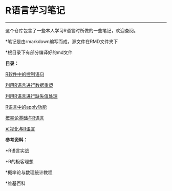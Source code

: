 # R语言学习笔记
-----------------

这个仓库包含了一些本人学习R语言时所做的一些笔记，欢迎查阅。

*笔记是由rmarkdown编写而成，源文件在RMD文件夹下

*根目录下有部分编译好的md文件

**目录：**

[R软件中的控制语句](https://github.com/xinyulab/R/blob/master/control.md)

[利用R语言进行数据重塑](https://github.com/xinyulab/R/blob/master/data_rebuild.md)

[利用R语言进行缺失值处理](https://github.com/xinyulab/R/blob/master/missing_value.md)

[R语言中的apply功能](https://github.com/xinyulab/R/blob/master/apply.md)

[概率论基础与R语言](https://github.com/xinyulab/R/blob/master/probability_git.md)

[可视化与R语言](https://github.com/xinyulab/R/blob/master/visualization.md)



**参考资料：**

*R语言实战

*R的极客理想

*概率论与数理统计教程

*维基百科
